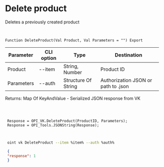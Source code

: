 ﻿---
sidebar_position: 6
---

# Delete product
 Deletes a previously created product


<br/>


`Function DeleteProduct(Val Product, Val Parameters = "") Export`

 | Parameter | CLI option | Type | Destination |
 |-|-|-|-|
 | Product | --item | String, Number | Product ID |
 | Parameters | --auth | Structure Of String | Authorization JSON or path to .json |

 
 Returns: Map Of KeyAndValue - Serialized JSON response from VK

<br/>




```bsl title="Code example"
 
 Response = OPI_VK.DeleteProduct(ProductID, Parameters);
 Response = OPI_Tools.JSONString(Response);
 
```
	


```sh title="CLI command example"
 
 oint vk DeleteProduct --item %item% --auth %auth%

```

```json title="Result"
 {
 "response": 1
 }
```
